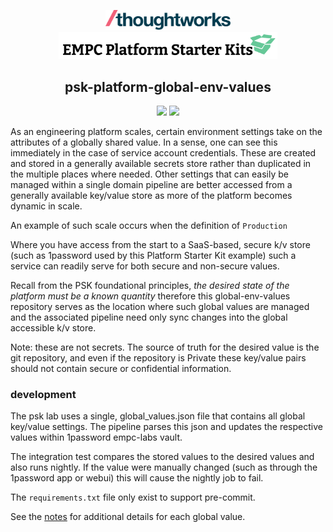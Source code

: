 <div align="center">
	<p>
	<img alt="Thoughtworks Logo" src="https://raw.githubusercontent.com/ThoughtWorks-DPS/static/master/thoughtworks_flamingo_wave.png?sanitize=true" width=200 /><br />
	<img alt="DPS Title" src="https://raw.githubusercontent.com/ThoughtWorks-DPS/static/master/EMPCPlatformStarterKitsImage.png?sanitize=true" width=350/><br />
	<h2>psk-platform-global-env-values</h2>
	<a href="https://opensource.org/licenses/MIT"><img src="https://img.shields.io/github/license/ThoughtWorks-DPS/psk-platform-global-env-values"></a> <a href="https://aws.amazon.com"><img src="https://img.shields.io/badge/-deployed-blank.svg?style=social&logo=amazon"></a>
	</p>
</div>

As an engineering platform scales, certain environment settings take on the attributes of a globally shared value. In a sense, one can see this immediately in the case of service account credentials. These are created and stored in a generally available secrets store rather than duplicated in the multiple places where needed. Other settings that can easily be managed within a single domain pipeline are better accessed from a generally available key/value store as more of the platform becomes dynamic in scale.  

An example of such scale occurs when the definition of `Production`

Where you have access from the start to a SaaS-based, secure k/v store (such as 1password used by this Platform Starter Kit example) such a service can readily serve for both secure and non-secure values.  

Recall from the PSK foundational principles, _the desired state of the platform must be a known quantity_ therefore this global-env-values repository serves as the location where such global values are managed and the associated pipeline need only sync changes into the global accessible k/v store.  

Note: these are not secrets. The source of truth for the desired value is the git repository, and even if the repository is Private these key/value pairs should not contain secure or confidential information.  

### development

The psk lab uses a single, global_values.json file that contains all global key/value settings. The pipeline parses this json and updates the respective values within 1password empc-labs vault.  

The integration test compares the stored values to the desired values and also runs nightly. If the value were manually changed (such as through the 1password app or webui) this will cause the nightly job to fail.  

The `requirements.txt` file only exist to support pre-commit.  

See the [notes](notes.md) for additional details for each global value.  
